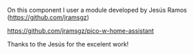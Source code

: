 On this component I user a module developed by Jesús Ramos (https://github.com/jramsgz)

https://github.com/jramsgz/pico-w-home-assistant

Thanks to the Jesús for the excelent work! 

